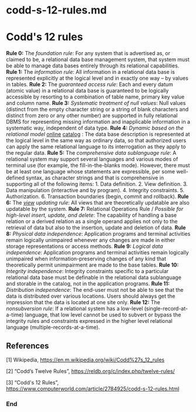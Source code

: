 # codd-s-12-rules.md

# Codd's 12 rules

**Rule 0:** The *foundation rule*:
For any system that is advertised as, or claimed to be, a relational data base management system, that system must be able to manage data bases entirely through its relational capabilities.
**Rule 1:** The *information rule*:
All information in a relational data base is represented explicitly at the logical level and in exactly one way – by values in tables.
**Rule 2:** The *guaranteed access rule*:
Each and every datum (atomic value) in a relational data base is guaranteed to be logically accessible by resorting to a combination of table name, primary key value and column name.
**Rule 3:** *Systematic treatment of null values*:
Null values (distinct from the empty character string or a string of blank characters and distinct from zero or any other number) are supported in fully relational DBMS for representing missing information and inapplicable information in a systematic way, independent of data type.
**Rule 4:** *Dynamic       based on the relational model* [online](https://en.m.wikipedia.org/wiki/Online)  [catalog](https://en.m.wikipedia.org/wiki/Database_catalog) :
The data base description is represented at the logical level in the same way as ordinary data, so that authorized users can apply the same relational language to its interrogation as they apply to the regular data.
**Rule 5:** The *comprehensive data sublanguage rule*:
A relational system may support several languages and various modes of terminal use (for example, the fill-in-the-blanks mode). However, there must be at least one language whose statements are expressible, per some well-defined syntax, as character strings and that is comprehensive in supporting all of the following items:
	1.	Data definition.
	2.	View definition.
	3.	Data manipulation (interactive and by program).
	4.	Integrity constraints.
	5.	Authorization.
	6.	Transaction boundaries (begin, commit and rollback).
**Rule 6:** The *[view](https://en.m.wikipedia.org/wiki/View_(SQL))  updating rule*:
All views that are theoretically updatable are also updatable by the system.
**Rule 7:** Relational Operations Rule / *Possible for high-level insert, update, and delete*:
The capability of handling a base relation or a derived relation as a single operand applies not only to the retrieval of data but also to the insertion, update and deletion of data.
**Rule 8:** *Physical data independence*:
Application programs and terminal activities remain logically unimpaired whenever any changes are made in either storage representations or access methods.
**Rule 9:** *Logical data independence*:
Application programs and terminal activities remain logically unimpaired when information-preserving changes of any kind that theoretically permit unimpairment are made to the base tables.
**Rule 10:** *Integrity independence*:
Integrity constraints specific to a particular relational data base must be definable in the relational data sublanguage and storable in the catalog, not in the application programs.
**Rule 11:** *Distribution independence*:
The end-user must not be able to see that the data is distributed over various locations. Users should always get the impression that the data is located at one site only.
**Rule 12:** The *nonsubversion rule*:
If a relational system has a low-level (single-record-at-a-time) language, that low level cannot be used to subvert or bypass the integrity rules and constraints expressed in the higher level relational language (multiple-records-at-a-time).

## References 

[1] Wikipedia, https://en.m.wikipedia.org/wiki/Codd%27s_12_rules 

[2] “Codd’s Twelve Rules”,  https://reldb.org/c/index.php/twelve-rules/ 

[3] “Codd's 12 Rules”, https://www.computerworld.com/article/2784925/codd-s-12-rules.html 

### End 